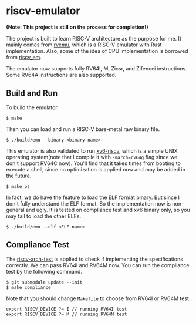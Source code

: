 # riscv-emulator

**(Note: This project is still on the process for completion!)**

The project is built to learn RISC-V architecture as the purpose for me. It mainly comes 
from [rvemu](https://github.com/d0iasm/rvemu), which is a RISC-V emulator with 
Rust implementation. Also, some of the idea of CPU implementation is borrowed from 
[riscv_em](https://github.com/franzflasch/riscv_em).

The emulator now supports fully RV64I, M, Zicsr, and Zifencei instructions. Some RV64A 
instructions are also supported.

## Build and Run

To build the emulator.
```
$ make
```

Then you can load and run a RISC-V bare-metal raw binary file.
```
$ ./build/emu --binary <binary name>
```

This emulator is also validated to run [xv6-riscv](https://github.com/mit-pdos/xv6-riscv), 
which is a simple UNIX operating system(note that I compile it with `-march=rv64g` flag 
since we don't support RV64C now). You'll find that it takes times from booting to execute 
a shell, since no optimization is applied now and may be added in the future.
```
$ make os
```

In fact, we do have the feature to load the ELF format binary. But since I don't fully 
understand the ELF format. So the implementation now is non-general and ugly. It is 
tested on compliance test and xv6 binary only, so you may fail to load the other ELFs.
```
$ ./build/emu --elf <ELF name>
```

## Compliance Test

The [riscv-arch-test](https://github.com/riscv/riscv-arch-test) is applied to check if 
implementing the specifications correctly. We can pass RV64I and RV64M now. You can run the 
compliance test by the following command.
```
$ git submodule update --init
$ make compliance
```

Note that you should change `Makefile` to choose from RV64I or RV64M test.
```
export RISCV_DEVICE ?= I // running RV64I test
export RISCV_DEVICE ?= M // running RV64M test
```
